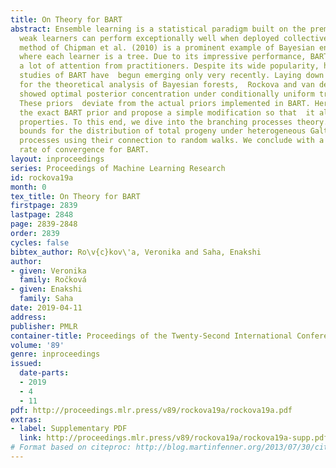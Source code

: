 ```yaml
---
title: On Theory for BART
abstract: Ensemble learning is a statistical paradigm built on the premise that  many
  weak learners can perform exceptionally well when deployed collectively. The BART
  method of Chipman et al. (2010) is a prominent example of Bayesian ensemble learning,
  where each learner is a tree. Due to its impressive performance, BART has received
  a lot of attention from practitioners. Despite its wide popularity, however, theoretical
  studies of BART have  begun emerging only very recently. Laying down foundation
  for the theoretical analysis of Bayesian forests,  Rockova and van der Pas (2017)
  showed optimal posterior concentration under conditionally uniform tree priors.
  These priors  deviate from the actual priors implemented in BART. Here, we study
  the exact BART prior and propose a simple modification so that  it also enjoys optimality
  properties. To this end, we dive into the branching processes theory. We obtain  tail
  bounds for the distribution of total progeny under heterogeneous Galton-Watson (GW)
  processes using their connection to random walks. We conclude with a result stating  optimal
  rate of convergence for BART.
layout: inproceedings
series: Proceedings of Machine Learning Research
id: rockova19a
month: 0
tex_title: On Theory for BART
firstpage: 2839
lastpage: 2848
page: 2839-2848
order: 2839
cycles: false
bibtex_author: Ro\v{c}kov\'a, Veronika and Saha, Enakshi
author:
- given: Veronika
  family: Ročková
- given: Enakshi
  family: Saha
date: 2019-04-11
address: 
publisher: PMLR
container-title: Proceedings of the Twenty-Second International Conference on Artificial Intelligence and Statistics
volume: '89'
genre: inproceedings
issued:
  date-parts:
  - 2019
  - 4
  - 11
pdf: http://proceedings.mlr.press/v89/rockova19a/rockova19a.pdf
extras:
- label: Supplementary PDF
  link: http://proceedings.mlr.press/v89/rockova19a/rockova19a-supp.pdf
# Format based on citeproc: http://blog.martinfenner.org/2013/07/30/citeproc-yaml-for-bibliographies/
---
```

